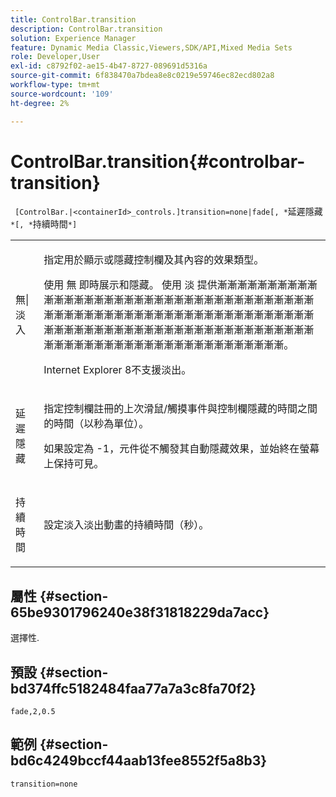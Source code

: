 ```yaml
---
title: ControlBar.transition
description: ControlBar.transition
solution: Experience Manager
feature: Dynamic Media Classic,Viewers,SDK/API,Mixed Media Sets
role: Developer,User
exl-id: c8792f02-ae15-4b47-8727-089691d5316a
source-git-commit: 6f838470a7bdea8e8c0219e59746ec82ecd802a8
workflow-type: tm+mt
source-wordcount: '109'
ht-degree: 2%

---
```


# ControlBar.transition{#controlbar-transition}

` [ControlBar.|<containerId>_controls.]transition=none|fade[, *`延遲隱藏`*[, *`持續時間`*]`

<table id="table_76B7F064B9CD46BA86931A9C841F777B"> 
 <tbody> 
  <tr> 
   <td colname="col1"> <p> <span class="codeph"> 無|淡入</span> </p> </td> 
   <td colname="col2"> <p> 指定用於顯示或隱藏控制欄及其內容的效果類型。 </p> <p>使用 <span class="codeph"> 無</span> 即時展示和隱藏。 使用 <span class="codeph"> 淡</span> 提供漸漸漸漸漸漸漸漸漸漸漸漸漸漸漸漸漸漸漸漸漸漸漸漸漸漸漸漸漸漸漸漸漸漸漸漸漸漸漸漸漸漸漸漸漸漸漸漸漸漸漸漸漸漸漸漸漸漸漸漸漸漸漸漸漸漸漸漸漸漸漸漸漸漸漸漸漸漸漸漸漸漸漸漸漸漸漸漸漸漸漸漸漸漸漸漸漸漸漸漸漸漸漸漸漸漸漸漸漸漸漸漸漸漸漸。 </p> <p>Internet Explorer 8不支援淡出。 </p> </td> 
  </tr> 
  <tr> 
   <td colname="col1"> <p> <span class="codeph"> <span class="varname"> 延遲隱藏</span> </span> </p> </td> 
   <td colname="col2"> <p>指定控制欄註冊的上次滑鼠/觸摸事件與控制欄隱藏的時間之間的時間（以秒為單位）。 </p> <p> 如果設定為 <span class="codeph"> -1</span>，元件從不觸發其自動隱藏效果，並始終在螢幕上保持可見。 </p> </td> 
  </tr> 
  <tr> 
   <td colname="col1"> <p> <span class="codeph"> <span class="varname"> 持續時間</span> </span> </p> </td> 
   <td colname="col2"> <p>設定淡入淡出動畫的持續時間（秒）。 </p> </td> 
  </tr> 
 </tbody> 
</table>

## 屬性 {#section-65be9301796240e38f31818229da7acc}

選擇性.

## 預設 {#section-bd374ffc5182484faa77a7a3c8fa70f2}

`fade,2,0.5`

## 範例 {#section-bd6c4249bccf44aab13fee8552f5a8b3}

`transition=none`
